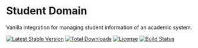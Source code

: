Student Domain
======

Vanilla integration for managing student information of an academic system.

[![Latest Stable Version](https://poser.pugx.org/academiae/student/v/stable)](https://packagist.org/packages/academiae/student) [![Total Downloads](https://poser.pugx.org/academiae/student/downloads)](https://packagist.org/packages/academiae/student) [![License](https://poser.pugx.org/academiae/student/license)](https://packagist.org/packages/academiae/student) [![Build Status](https://travis-ci.org/academiae/student.svg)](https://travis-ci.org/academiae/student)